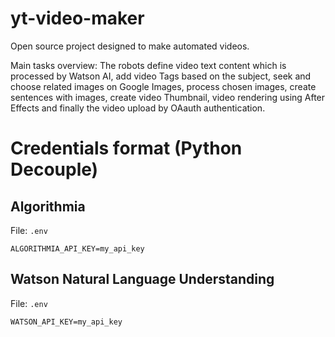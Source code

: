 # yt-video-maker
Open source project designed to make automated videos.

Main tasks overview: The robots define video text content which is processed by Watson AI, add video Tags based on the subject, seek and choose related images on Google Images, process chosen images, create sentences with images, create video Thumbnail, video rendering using After Effects and finally the video upload by OAauth authentication.


# Credentials format (Python Decouple)

## Algorithmia

File: `.env`

```
ALGORITHMIA_API_KEY=my_api_key
```

## Watson Natural Language Understanding

File: `.env`

```
WATSON_API_KEY=my_api_key
```
